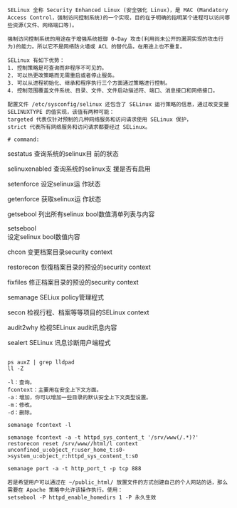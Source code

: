 ```
SELinux 全称 Security Enhanced Linux (安全强化 Linux)，是 MAC (Mandatory Access Control，强制访问控制系统)的一个实现，目的在于明确的指明某个进程可以访问哪些资源(文件、网络端口等)。

强制访问控制系统的用途在于增强系统抵御 0-Day 攻击(利用尚未公开的漏洞实现的攻击行为)的能力。所以它不是网络防火墙或 ACL 的替代品，在用途上也不重复。

SELinux 有如下优势：
1. 控制策略是可查询而非程序不可见的。
2. 可以热更改策略而无需重启或者停止服务。
3. 可以从进程初始化、继承和程序执行三个方面通过策略进行控制。
4. 控制范围覆盖文件系统、目录、文件、文件启动描述符、端口、消息接口和网络接口。

配置文件 /etc/sysconfig/selinux 还包含了 SELinux 运行策略的信息，通过改变变量 SELINUXTYPE 的值实现，该值有两种可能：
targeted 代表仅针对预制的几种网络服务和访问请求使用 SELinux 保护，
strict 代表所有网络服务和访问请求都要经过 SELinux。

# command:
```
sestatus
查询系统的selinux目 前的狀态

selinuxenabled
查询系统的selinux支 援是否有启用

setenforce
设定selinux运 作狀态

getenforce
获取selinux运 作狀态

getsebool
列出所有selinux bool数值清单列表与内容

setsebool      
设定selinux bool数值内容

chcon
变更档案目录security context

restorecon
恢復档案目录的预设的security context

fixfiles
修正档案目录的预设的security context

semanage
SELiux policy管理程式

secon
检视行程、档案等等项目的SELinux context

audit2why
检视SELinux audit讯息内容

sealert
SELinux 讯息诊断用户端程式
```

ps auxZ | grep lldpad
ll -Z 

-l：查询。 
fcontext：主要用在安全上下文方面。
-a：增加，你可以增加一些目录的默认安全上下文类型设置。 
-m：修改。 
-d：删除。

semanage fcontext -l 

semanage fcontext -a -t httpd_sys_content_t '/srv/www(/.*)?'
restorecon reset /srv/www//html/l context unconfined_u:object_r:user_home_t:s0->system_u:object_r:httpd_sys_content_t:s0

semanage port -a -t http_port_t -p tcp 888

若是希望用户可以通过在 ~/public_html/ 放置文件的方式创建自己的个人网站的话，那么需要在 Apache 策略中允许该操作执行。使用：
setsebool -P httpd_enable_homedirs 1 -P 永久生效
```
